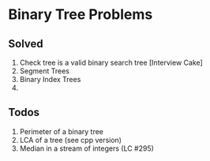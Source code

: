 # Binary Tree Problems

## Solved
1. Check tree is a valid binary search tree [Interview Cake]
2. Segment Trees
3. Binary Index Trees
4.  

## Todos
1. Perimeter of a binary tree
2. LCA of a tree (see cpp version)
3. Median in a stream of integers (LC #295)

